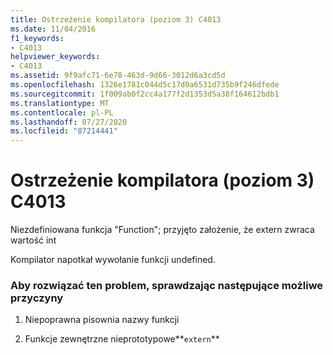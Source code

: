 ```yaml
---
title: Ostrzeżenie kompilatora (poziom 3) C4013
ms.date: 11/04/2016
f1_keywords:
- C4013
helpviewer_keywords:
- C4013
ms.assetid: 9f9afc71-6e78-463d-9d66-3012d6a3cd5d
ms.openlocfilehash: 1326e1781c044d5c17d0a6531d735b9f246dfede
ms.sourcegitcommit: 1f009ab0f2cc4a177f2d1353d5a38f164612bdb1
ms.translationtype: MT
ms.contentlocale: pl-PL
ms.lasthandoff: 07/27/2020
ms.locfileid: "87214441"
---
```

# <a name="compiler-warning-level-3-c4013"></a>Ostrzeżenie kompilatora (poziom 3) C4013

Niezdefiniowana funkcja "Function"; przyjęto założenie, że extern zwraca wartość int

Kompilator napotkał wywołanie funkcji undefined.

### <a name="to-fix-by-checking-the-following-possible-causes"></a>Aby rozwiązać ten problem, sprawdzając następujące możliwe przyczyny

1. Niepoprawna pisownia nazwy funkcji

1. Funkcje zewnętrzne nieprototypowe**`extern`**
